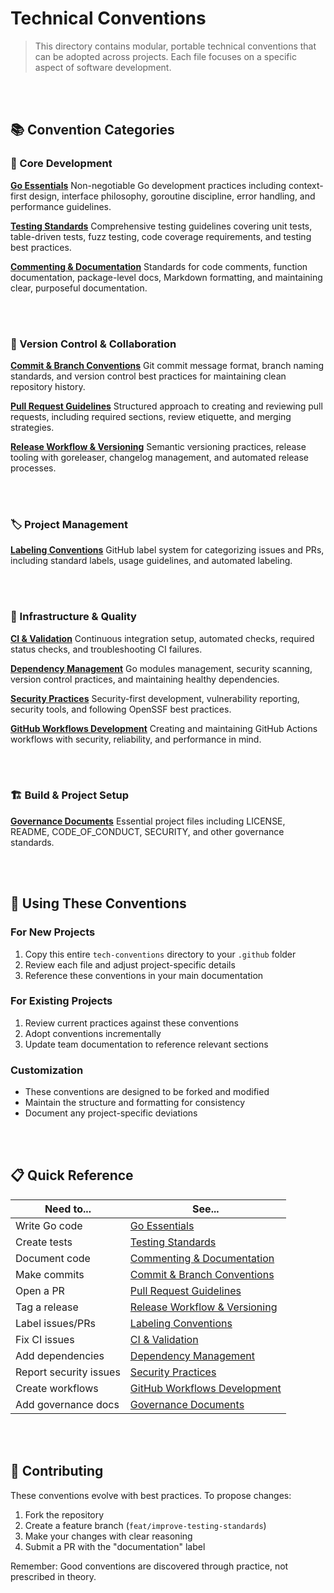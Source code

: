 # Technical Conventions

> This directory contains modular, portable technical conventions that can be adopted across projects. Each file focuses on a specific aspect of software development.

<br><br>

## 📚 Convention Categories

### 🚀 Core Development

**[Go Essentials](go-essentials.md)**
Non-negotiable Go development practices including context-first design, interface philosophy, goroutine discipline, error handling, and performance guidelines.

**[Testing Standards](testing-standards.md)**
Comprehensive testing guidelines covering unit tests, table-driven tests, fuzz testing, code coverage requirements, and testing best practices.

**[Commenting & Documentation](commenting-documentation.md)**
Standards for code comments, function documentation, package-level docs, Markdown formatting, and maintaining clear, purposeful documentation.

<br><br>

### 🔄 Version Control & Collaboration

**[Commit & Branch Conventions](commit-branch-conventions.md)**
Git commit message format, branch naming standards, and version control best practices for maintaining clean repository history.

**[Pull Request Guidelines](pull-request-guidelines.md)**
Structured approach to creating and reviewing pull requests, including required sections, review etiquette, and merging strategies.

**[Release Workflow & Versioning](release-versioning.md)**
Semantic versioning practices, release tooling with goreleaser, changelog management, and automated release processes.

<br><br>

### 🏷️ Project Management

**[Labeling Conventions](labeling-conventions.md)**
GitHub label system for categorizing issues and PRs, including standard labels, usage guidelines, and automated labeling.

<br><br>

### 🔧 Infrastructure & Quality

**[CI & Validation](ci-validation.md)**
Continuous integration setup, automated checks, required status checks, and troubleshooting CI failures.

**[Dependency Management](dependency-management.md)**
Go modules management, security scanning, version control practices, and maintaining healthy dependencies.

**[Security Practices](security-practices.md)**
Security-first development, vulnerability reporting, security tools, and following OpenSSF best practices.

**[GitHub Workflows Development](github-workflows.md)**
Creating and maintaining GitHub Actions workflows with security, reliability, and performance in mind.

<br><br>

### 🏗️ Build & Project Setup

**[Governance Documents](governance-documents.md)**
Essential project files including LICENSE, README, CODE_OF_CONDUCT, SECURITY, and other governance standards.

<br><br>

## 🎯 Using These Conventions

### For New Projects
1. Copy this entire `tech-conventions` directory to your `.github` folder
2. Review each file and adjust project-specific details
3. Reference these conventions in your main documentation

### For Existing Projects
1. Review current practices against these conventions
2. Adopt conventions incrementally
3. Update team documentation to reference relevant sections

### Customization
* These conventions are designed to be forked and modified
* Maintain the structure and formatting for consistency
* Document any project-specific deviations

<br><br>

## 📋 Quick Reference

| Need to...             | See...                                                      |
|------------------------|-------------------------------------------------------------|
| Write Go code          | [Go Essentials](go-essentials.md)                           |
| Create tests           | [Testing Standards](testing-standards.md)                   |
| Document code          | [Commenting & Documentation](commenting-documentation.md)   |
| Make commits           | [Commit & Branch Conventions](commit-branch-conventions.md) |
| Open a PR              | [Pull Request Guidelines](pull-request-guidelines.md)       |
| Tag a release          | [Release Workflow & Versioning](release-versioning.md)      |
| Label issues/PRs       | [Labeling Conventions](labeling-conventions.md)             |
| Fix CI issues          | [CI & Validation](ci-validation.md)                         |
| Add dependencies       | [Dependency Management](dependency-management.md)           |
| Report security issues | [Security Practices](security-practices.md)                 |
| Create workflows       | [GitHub Workflows Development](github-workflows.md)         |
| Add governance docs    | [Governance Documents](governance-documents.md)             |

<br><br>

## 🤝 Contributing

These conventions evolve with best practices. To propose changes:

1. Fork the repository
2. Create a feature branch (`feat/improve-testing-standards`)
3. Make your changes with clear reasoning
4. Submit a PR with the "documentation" label

Remember: Good conventions are discovered through practice, not prescribed in theory.
